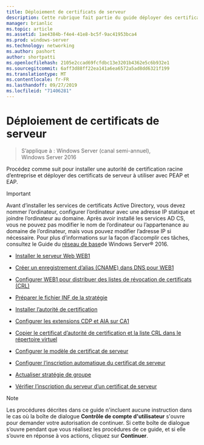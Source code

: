 ```yaml
---
title: Déploiement de certificats de serveur
description: Cette rubrique fait partie du guide déployer des certificats de serveur pour les déploiements sans fil et câblés 802.1 X.
manager: brianlic
ms.topic: article
ms.assetid: 1ae4384b-f4e4-41e8-bc5f-9ac41953bca4
ms.prod: windows-server
ms.technology: networking
ms.author: pashort
author: shortpatti
ms.openlocfilehash: 2105e2ccad69fcfdbc13e3201b4362e5c6b932e1
ms.sourcegitcommit: 6aff3d88ff22ea141a6ea6572a5ad8dd6321f199
ms.translationtype: MT
ms.contentlocale: fr-FR
ms.lasthandoff: 09/27/2019
ms.locfileid: "71406281"
---
```

# <a name="server-certificate-deployment"></a>Déploiement de certificats de serveur

>S’applique à : Windows Server (canal semi-annuel), Windows Server 2016

Procédez comme suit pour installer une autorité de certification racine d’entreprise et déployer des certificats de serveur à utiliser avec PEAP et EAP.  
  
> [!IMPORTANT]  
> Avant d’installer les services de certificats Active Directory, vous devez nommer l’ordinateur, configurer l’ordinateur avec une adresse IP statique et joindre l’ordinateur au domaine. Après avoir installé les services AD CS, vous ne pouvez pas modifier le nom de l’ordinateur ou l’appartenance au domaine de l’ordinateur, mais vous pouvez modifier l’adresse IP si nécessaire. Pour plus d’informations sur la façon d’accomplir ces tâches, consultez le Guide du [réseau de base](../../Core-Network-Guide.md)de Windows Server&reg; 2016.  

  
-   [Installer le serveur Web WEB1](../../../core-network-guide/cncg/server-certs/Install-the-Web-Server-WEB1.md)  
  
-   [Créer un enregistrement d’alias (CNAME) dans DNS pour WEB1](../../../core-network-guide/cncg/server-certs/Create-an-Alias-CNAME-Record-in-DNS-for-WEB1.md)  
  
-   [Configurer WEB1 pour distribuer des listes de révocation de certificats (CRL)](../../../core-network-guide/cncg/server-certs/Configure-WEB1-to-Distribute-Certificate-Revocation-Lists.md)  
  
-   [Préparer le fichier INF de la stratégie](../../../core-network-guide/cncg/server-certs/Prepare-the-CAPolicy-inf-File.md)  
  
-   [Installer l’autorité de certification](../../../core-network-guide/cncg/server-certs/Install-the-Certification-Authority.md)  
  
-   [Configurer les extensions CDP et AIA sur CA1](../../../core-network-guide/cncg/server-certs/Configure-the-CDP-and-AIA-Extensions-on-CA1.md)  
  
-   [Copier le certificat d’autorité de certification et la liste CRL dans le répertoire virtuel](../../../core-network-guide/cncg/server-certs/Copy-the-CA-Certificate-and-CRL-to-the-Virtual-Directory.md)  
  
-   [Configurer le modèle de certificat de serveur](../../../core-network-guide/cncg/server-certs/Configure-the-Server-Certificate-Template.md)  
  
-   [Configurer l’inscription automatique du certificat de serveur](../../../core-network-guide/cncg/server-certs/Configure-Server-Certificate-Autoenrollment.md)  
  
-   [Actualiser stratégie de groupe](../../../core-network-guide/cncg/server-certs/Refresh-Group-Policy.md)  
  
-   [Vérifier l’inscription du serveur d’un certificat de serveur](../../../core-network-guide/cncg/server-certs/Verify-Server-Enrollment-of-a-Server-Certificate.md)  
  
> [!NOTE]  
> Les procédures décrites dans ce guide n'incluent aucune instruction dans le cas où la boîte de dialogue **Contrôle de compte d'utilisateur** s'ouvre pour demander votre autorisation de continuer. Si cette boîte de dialogue s’ouvre pendant que vous réalisez les procédures de ce guide, et si elle s’ouvre en réponse à vos actions, cliquez sur **Continuer**.  
  


